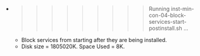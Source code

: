 * >>>>>>>>> Running inst-min-con-04-block-services-start-postinstall.sh ...
  * Block services from starting after they are being installed.
  * Disk size = 1805020K. Space Used = 8K.
